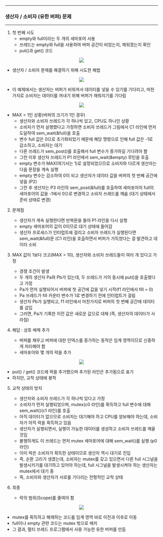 -----
### 생산자 / 소비자 (유한 버퍼) 문제
-----
1. 첫 번째 시도
   - empty와 full이라는 두 개의 세마포어 사용
   - 쓰레드는 empty와 full을 사용하여 버퍼 공간이 비었는지, 채워졌는지 확인
   - put()과 get() 코드
<div align="center">
<img src="https://github.com/user-attachments/assets/87dfcca8-1e07-4d23-8407-0cfdb0a7d261">
</div>

  - 생산자 / 소비자 문제를 해결하기 위해 시도한 해법
<div align="center">
<img src="https://github.com/user-attachments/assets/27673bea-d436-498a-8cf5-0113326d51fb">
</div>

  - 이 예제에서는 생산자는 버퍼가 비워져서 데이터를 넣을 수 있기를 기다리고, 마찬가지로 소비자는 데이터를 꺼내기 위해 버퍼가 채워지기를 기다림
<div align="center">
<img src="https://github.com/user-attachments/assets/73af59e4-d6c5-45ad-9e04-7779774cd9aa">
</div>

  - MAX = 1인 상황(버퍼의 크기가 1인 경우)
    + 생산자와 소비자 쓰레드가 각 하나씩 있고, CPU도 하나인 상황
    + 소비자가 먼저 실행했다고 가정하면 소비자 쓰레드가 그림에서 C1 라인에 먼저 도달하여 sem_wait(&full)을 호출
    + 변수 full 값은 0으로 초기화되었기 때문에 해당 명령으로 인해 full 값은 -1로 감소하고, 소비자는 대기
    + 다른 쓰레드가 sem_post()를 호출해서 full 변수가 증가하길 기다려야 함
    + 그런 이후 생산자 쓰레드가 P1 라인에서 sem_wait(&empty) 루틴을 호출
    + empty 변수가 MAX(여기서는 1)로 설정되었으므로 소비자와 다르게 생산자는 다음 문장을 계속 실행
    + empty 변수는 감소하여 0이 되고 생산자가 데이터 값을 버퍼의 첫 번째 공간에 넣음 (P2)
    + 그런 후 생산자는 P3 라인의 sem_post(&full)를 호출하여 세마포어의 full의 세마포어의 값을 -1에서 0으로 변경하고 소비자 쓰레드를 깨움 (대기 상태에서 준비 상태로 변경)

2. 문제점
   - 생산자가 계속 실행한다면 반복문을 돌아 P1 라인을 다시 실행
   - empty 세마포어의 값이 0이므로 대기 상태에 들어감
   - 생산자 프로세스가 인터럽트에 걸리고 소비자 쓰레드가 실행된다면 sem_wait(&full)문 (C1 라인)을 호출하면서 버퍼가 가득찼다는 걸 발견하고 데이터 소비

3. MAX 값이 1보다 크고(MAX = 10), 생산자와 소비자 쓰레드들이 여러 개 있다고 가정
   - 경쟁 조건이 발생
   - 두 개의 생산자 Pa와 Pb가 있는데, 두 쓰레드가 거의 동시에 put()을 호출했다고 가정
   - Pa가 먼저 실행되어서 버퍼에 첫 공간에 값을 넣기 시작(f1 라인에서 fill = 0)
   - Pa 쓰레드가 fill 카운터 변수가 1로 변경하기 전에 인터럽트가 걸림
   - 생산자 Pb가 실행되고, f1 라인에서 마찬가지로 버퍼의 첫 번째 공간에 데이터를 삽입
   - 그러면, Pa가 기록한 이전 값은 새로운 값으로 대체 (즉, 생산자의 데이터가 사라짐)

4. 해답 : 상호 배제 추가
   - 버퍼를 채우고 버퍼에 대한 인덱스를 증가하는 동작은 임계 영역이므로 신중하게 처리해야 함
   - 세마포어와 몇 개의 락을 추가
<div align="center">
<img src="https://github.com/user-attachments/assets/d9dd3b20-057b-42b9-931b-0c9e437bc003">
</div>

   - put() / get() 코드에 락을 추가했으며 추가된 라인은 추가됨으로 표기
   - 하지만, 교착 상태에 봉착

5. 교착 상태의 방지
   - 생산자와 소비자 쓰레드가 각 하나씩 있다고 가정
   - 소비자가 먼저 실행되었으며, mutex(c0 라인)를 획득하고 full 변수에 대해 sem_wait()(c1 라인)를 호출
   - 아직 데이터가 없으므로 소비자는 대기해야 하고 CPU를 양보해야 하는데, 소비자가 아직 락을 획득하고 있음
   - 생산자가 실행되면서, 실행이 가능한 데이터를 생성하고 소비자 쓰레드를 깨울 것임
   - 불행하게도 이 쓰레드는 먼저 mutex 세마포어에 대해 sem_wait()를 실행 (p0 라인)
   - 이미 락은 소비자가 획득한 상태이므로 생산자 역시 대기로 진입
   - 즉, 순환 고리가 생겼는데, 소비자는 mutex를 갖고 있으면서 다른 full 시그널을 발생시키기를 대기하고 있어야 하는데, full 시그널을 발생시켜야 하는 생산자는 mutex에서 대기 중
   - 즉, 소비자와 생산자가 서로를 기다리는 전형적인 교착 상태

6. 최종
   - 락의 범위(Scope)를 줄여야 함
<div align="center">
<img src="https://github.com/user-attachments/assets/a7aee965-ea6a-4ef7-9cf4-14c07ccf190f">
</div>

   - mutex를 획득하고 해제하는 코드를 임계 영역 바로 이전과 이후로 이동
   - full이나 empty 관련 코드는 mutex 밖으로 배치
   - 그 결과, 멀티 쓰레드 프로그램에서 사용 가능한 유한 버퍼를 만듬
